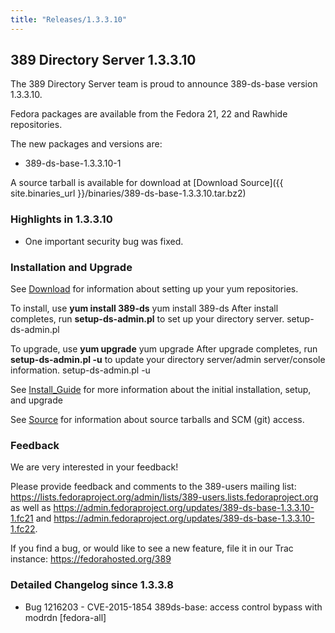 ```yaml
---
title: "Releases/1.3.3.10"
---
```

389 Directory Server 1.3.3.10
-----------------------------

The 389 Directory Server team is proud to announce 389-ds-base version 1.3.3.10.

Fedora packages are available from the Fedora 21, 22 and Rawhide repositories.

The new packages and versions are:

-   389-ds-base-1.3.3.10-1

A source tarball is available for download at [Download Source]({{ site.binaries_url }}/binaries/389-ds-base-1.3.3.10.tar.bz2)

### Highlights in 1.3.3.10

-   One important security bug was fixed.

### Installation and Upgrade

See [Download](../download.html) for information about setting up your yum repositories.

To install, use **yum install 389-ds** yum install 389-ds After install completes, run **setup-ds-admin.pl** to set up your directory server. setup-ds-admin.pl

To upgrade, use **yum upgrade** yum upgrade After upgrade completes, run **setup-ds-admin.pl -u** to update your directory server/admin server/console information. setup-ds-admin.pl -u

See [Install\_Guide](../legacy/install-guide.html) for more information about the initial installation, setup, and upgrade

See [Source](../development/source.html) for information about source tarballs and SCM (git) access.

### Feedback

We are very interested in your feedback!

Please provide feedback and comments to the 389-users mailing list: <https://lists.fedoraproject.org/admin/lists/389-users.lists.fedoraproject.org> as well as <https://admin.fedoraproject.org/updates/389-ds-base-1.3.3.10-1.fc21> and <https://admin.fedoraproject.org/updates/389-ds-base-1.3.3.10-1.fc22>.

If you find a bug, or would like to see a new feature, file it in our Trac instance: <https://fedorahosted.org/389>

### Detailed Changelog since 1.3.3.8

-   Bug 1216203 - CVE-2015-1854 389ds-base: access control bypass with modrdn [fedora-all]
